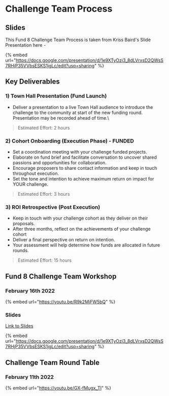 # Challenge Team Process

## Slides

This Fund 8 Challenge Team Process is taken from Kriss Baird's Slide Presentation here -

{% embed url="https://docs.google.com/presentation/d/1e9XTyOzi3_8dLVrxsD2QWsS7RHjP35VVbsESKS1jgLc/edit?usp=sharing" %}

## Key Deliverables

### 1) Town Hall Presentation (Fund Launch)

* Deliver a presentation to a live Town Hall audience to introduce the challenge to the community at start of the new funding round. Presentation may be recorded ahead of time.\\

> Estimated Effort: 2 hours

### 2) Cohort Onboarding (Execution Phase) - FUNDED

* Set a coordination meeting with your challenge funded projects.
* Elaborate on fund brief and facilitate conversation to uncover shared passions and opportunities for collaboration.
* Encourage proposers to share contact information and keep in touch throughout execution.
* Set the tone and intention to achieve maximum return on impact for YOUR challenge.

> Estimated Effort: 3 hours

### 3) ROI Retrospective (Post Execution)

* Keep in touch with your challenge cohort as they deliver on their proposals.
* After three months, reflect on the achievements of your challenge cohort
* Deliver a final perspective on return on intention.
* Your assessment will help determine how funds are allocated in future rounds.

> Estimated Effort: 15 hours



## Fund 8 Challenge Team Workshop

### February 16th 2022

{% embed url="https://youtu.be/R9k2MjFW5bQ" %}

### Slides

[Link to Slides](https://docs.google.com/presentation/d/1e9XTyOzi3\_8dLVrxsD2QWsS7RHjP35VVbsESKS1jgLc/edit?usp=sharing)

{% embed url="https://docs.google.com/presentation/d/1e9XTyOzi3_8dLVrxsD2QWsS7RHjP35VVbsESKS1jgLc/edit?usp=sharing" %}

## Challenge Team Round Table

### February 11th 2022

{% embed url="https://youtu.be/GX-fMugx_TI" %}
